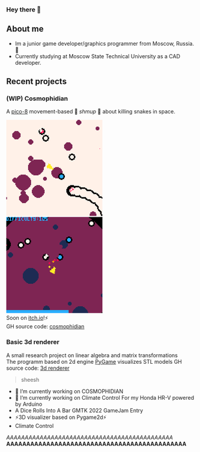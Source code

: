 ### Hey there 👋
## About me 

- Im a junior game developer/graphics programmer from Moscow, Russia. 🌱
- Currently studying at Moscow State Technical University as a CAD developer.

## Recent projects
### (WIP) Cosmophidian

A [pico-8](https://www.lexaloffle.com/pico-8.php) movement-based 👾 *shmup* 👾 about killing snakes in space.

![Alt Text](cosmophidian_0.gif) ![Alt Text](cosmophidian_1.gif)\
Soon on [itch.io](https://itch.io/)!⚡\
GH source code: [cosmophidian](https://github.com/nerisuyu/cosmophidian)
### Basic 3d renderer
A small research project on linear algebra and matrix transformations\
The programm based on 2d engine [PyGame](https://www.pygame.org/) visualizes STL models
GH source code: [3d renderer](https://github.com/nerisuyu/pygame_3d_engine)
> sheesh
- 🔭 I’m currently working on COSMOPHIDIAN
- 🔭 I’m currently working on Climate Control For my Honda HR-V powered by Arduino 
- A Dice Rolls Into A Bar GMTK 2022 GameJam Entry
- ⚡3D visualizer based on Pygame2d⚡
- Climate Control 


*AAAAAAAAAAAAAAAAAAAAAAAAAAAAAAAAAAAAAAAAAAAAA*
**AAAAAAAAAAAAAAAAAAAAAAAAAAAAAAAAAAAAAAAAAAAAA**
<!--
**nerisuyu/nerisuyu** is a ✨ _special_ ✨ repository because its `README.md` (this file) appears on your GitHub profile.

Here are some ideas to get you started:



- 🔭 I’m currently working on ...
- 🌱 I’m currently learning ...
- 👯 I’m looking to collaborate on ...
- 🤔 I’m looking for help with ...
- 💬 Ask me about ...
- 📫 How to reach me: ...
- 😄 Pronouns: ...
- ⚡ Fun fact: ...
-->
